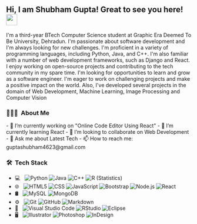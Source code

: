 ## Hi, I am Shubham Gupta! Great to see you here! <img src="https://raw.githubusercontent.com/aemmadi/aemmadi/master/wave.gif" width="30px">

I'm a third-year BTech Computer Science student at Graphic Era Deemed To Be University, Dehradun. I'm passionate about software development and I'm always looking for new challenges. I'm proficient in a variety of programming languages, including Python, Java, and C++. I'm also familiar with a number of web development frameworks, such as Django and React. I enjoy working on open-source projects and contributing to the tech community in my spare time.
I'm looking for opportunities to learn and grow as a software engineer. I'm eager to work on challenging projects and make a positive impact on the world.
Also, I've developed several projects in the domain of Web Development, Machine Learning, Image Processing and Computer Vision
<!--    -->

<h3> 👨🏻‍💻 &nbsp;About Me </h3>
- 🔭 I’m currently working on "Online Code Editor Using React"
- 🌱 I’m currently learning React
- 👯 I’m looking to collaborate on Web Development
<!--- 🤔 I’m looking for help with ... -->
- 💬 Ask me about Latest Tech
- 📫 How to reach me: guptashubham4623@gmail.com
<!--- 😄 Pronouns: ...
- ⚡ Fun fact: ...
-->
<h3> 🛠 &nbsp;Tech Stack</h3>

- 💻 &nbsp;
  ![Python](https://img.shields.io/badge/-Python-333333?style=flat&logo=python)
  ![Java](https://img.shields.io/badge/-Java-333333?style=flat&logo=Java&logoColor=007396)
  ![C++](https://img.shields.io/badge/-C++-333333?style=flat&logo=C%2B%2B&logoColor=00599C)
  ![R (Statistics)](https://img.shields.io/badge/-R-333333?style=flat&logo=R&logoColor=276DC3)
- 🌐 &nbsp;
  ![HTML5](https://img.shields.io/badge/-HTML5-333333?style=flat&logo=HTML5)
  ![CSS](https://img.shields.io/badge/-CSS-333333?style=flat&logo=CSS3&logoColor=1572B6)
  ![JavaScript](https://img.shields.io/badge/-JavaScript-333333?style=flat&logo=javascript)
  ![Bootstrap](https://img.shields.io/badge/-Bootstrap-333333?style=flat&logo=bootstrap&logoColor=563D7C)
  ![Node.js](https://img.shields.io/badge/-Node.js-333333?style=flat&logo=node.js)
  ![React](https://img.shields.io/badge/-React-333333?style=flat&logo=react)
- 🛢 &nbsp;
  ![MySQL](https://img.shields.io/badge/-MySQL-333333?style=flat&logo=mysql)
  ![MongoDB](https://img.shields.io/badge/-MongoDB-333333?style=flat&logo=mongodb)
- ⚙️ &nbsp;
  ![Git](https://img.shields.io/badge/-Git-333333?style=flat&logo=git)
  ![GitHub](https://img.shields.io/badge/-GitHub-333333?style=flat&logo=github)
  ![Markdown](https://img.shields.io/badge/-Markdown-333333?style=flat&logo=markdown)
- 🔧 &nbsp;
  ![Visual Studio Code](https://img.shields.io/badge/-Visual%20Studio%20Code-333333?style=flat&logo=visual-studio-code&logoColor=007ACC)
  ![RStudio](https://img.shields.io/badge/-RStudio-333333?style=flat&logo=rstudio)
  ![Eclipse](https://img.shields.io/badge/-Eclipse-333333?style=flat&logo=eclipse-ide&logoColor=2C2255)
- 🖥 &nbsp;
  ![Illustrator](https://img.shields.io/badge/-Illustrator-333333?style=flat&logo=adobe-illustrator)
  ![Photoshop](https://img.shields.io/badge/-Photoshop-333333?style=flat&logo=adobe-photoshop)
  ![InDesign](https://img.shields.io/badge/-InDesign-333333?style=flat&logo=adobe-indesign)

<br/>

